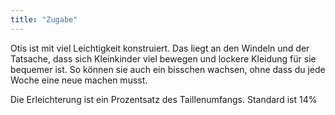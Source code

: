 ```yaml
---
title: "Zugabe"
---
```


Otis ist mit viel Leichtigkeit konstruiert. Das liegt an den Windeln und der Tatsache, dass sich Kleinkinder viel bewegen und lockere Kleidung für sie bequemer ist. So können sie auch ein bisschen wachsen, ohne dass du jede Woche eine neue machen musst.

Die Erleichterung ist ein Prozentsatz des Taillenumfangs. Standard ist 14%